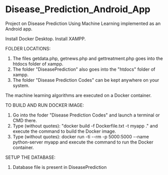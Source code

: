 # Disease_Prediction_Android_App
Project on Disease Prediction Using Machine Learning implemented as an Android app.

Install Docker Desktop.
Install XAMPP.

FOLDER LOCATIONS:
  1) The files getdata.php, getnews.php and gettreatment.php goes into the htdocs folder of xampp.
  2) The folder "DiseasePrediction" also goes into the "htdocs" folder of xampp.
  3) The folder "Disease Prediction Codes" can be kept anywhere on your system.

The machine learning algorithms are executed on a Docker container.

TO BUILD AND RUN DOCKER IMAGE:
  1) Go into the foder "Disease Prediction Codes" and launch a terminal or CMD there.
  2) Type (without quotes): "docker build -f Dockerfile.txt -t myapp ."
     and execute the command to build the Docker image.
  3) Type (without quotes): docker run -ti --rm -p 5000:5000 --name python-server myapp
     and execute the command to run the Docker container.
 
 SETUP THE DATABASE:
 1) Database file is present in DiseasePrediction
